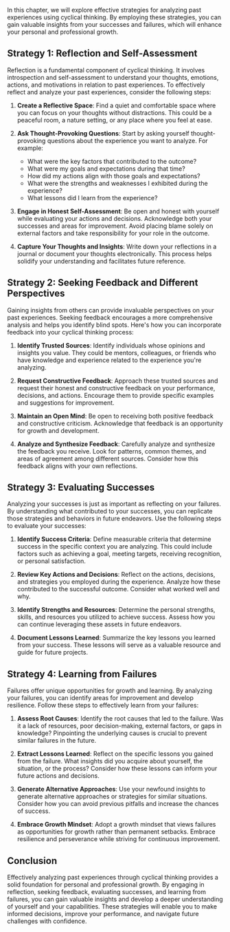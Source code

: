 
In this chapter, we will explore effective strategies for analyzing past experiences using cyclical thinking. By employing these strategies, you can gain valuable insights from your successes and failures, which will enhance your personal and professional growth.

Strategy 1: Reflection and Self-Assessment
------------------------------------------

Reflection is a fundamental component of cyclical thinking. It involves introspection and self-assessment to understand your thoughts, emotions, actions, and motivations in relation to past experiences. To effectively reflect and analyze your past experiences, consider the following steps:

1. **Create a Reflective Space**: Find a quiet and comfortable space where you can focus on your thoughts without distractions. This could be a peaceful room, a nature setting, or any place where you feel at ease.

2. **Ask Thought-Provoking Questions**: Start by asking yourself thought-provoking questions about the experience you want to analyze. For example:

   * What were the key factors that contributed to the outcome?
   * What were my goals and expectations during that time?
   * How did my actions align with those goals and expectations?
   * What were the strengths and weaknesses I exhibited during the experience?
   * What lessons did I learn from the experience?
3. **Engage in Honest Self-Assessment**: Be open and honest with yourself while evaluating your actions and decisions. Acknowledge both your successes and areas for improvement. Avoid placing blame solely on external factors and take responsibility for your role in the outcome.

4. **Capture Your Thoughts and Insights**: Write down your reflections in a journal or document your thoughts electronically. This process helps solidify your understanding and facilitates future reference.

Strategy 2: Seeking Feedback and Different Perspectives
-------------------------------------------------------

Gaining insights from others can provide invaluable perspectives on your past experiences. Seeking feedback encourages a more comprehensive analysis and helps you identify blind spots. Here's how you can incorporate feedback into your cyclical thinking process:

1. **Identify Trusted Sources**: Identify individuals whose opinions and insights you value. They could be mentors, colleagues, or friends who have knowledge and experience related to the experience you're analyzing.

2. **Request Constructive Feedback**: Approach these trusted sources and request their honest and constructive feedback on your performance, decisions, and actions. Encourage them to provide specific examples and suggestions for improvement.

3. **Maintain an Open Mind**: Be open to receiving both positive feedback and constructive criticism. Acknowledge that feedback is an opportunity for growth and development.

4. **Analyze and Synthesize Feedback**: Carefully analyze and synthesize the feedback you receive. Look for patterns, common themes, and areas of agreement among different sources. Consider how this feedback aligns with your own reflections.

Strategy 3: Evaluating Successes
--------------------------------

Analyzing your successes is just as important as reflecting on your failures. By understanding what contributed to your successes, you can replicate those strategies and behaviors in future endeavors. Use the following steps to evaluate your successes:

1. **Identify Success Criteria**: Define measurable criteria that determine success in the specific context you are analyzing. This could include factors such as achieving a goal, meeting targets, receiving recognition, or personal satisfaction.

2. **Review Key Actions and Decisions**: Reflect on the actions, decisions, and strategies you employed during the experience. Analyze how these contributed to the successful outcome. Consider what worked well and why.

3. **Identify Strengths and Resources**: Determine the personal strengths, skills, and resources you utilized to achieve success. Assess how you can continue leveraging these assets in future endeavors.

4. **Document Lessons Learned**: Summarize the key lessons you learned from your success. These lessons will serve as a valuable resource and guide for future projects.

Strategy 4: Learning from Failures
----------------------------------

Failures offer unique opportunities for growth and learning. By analyzing your failures, you can identify areas for improvement and develop resilience. Follow these steps to effectively learn from your failures:

1. **Assess Root Causes**: Identify the root causes that led to the failure. Was it a lack of resources, poor decision-making, external factors, or gaps in knowledge? Pinpointing the underlying causes is crucial to prevent similar failures in the future.

2. **Extract Lessons Learned**: Reflect on the specific lessons you gained from the failure. What insights did you acquire about yourself, the situation, or the process? Consider how these lessons can inform your future actions and decisions.

3. **Generate Alternative Approaches**: Use your newfound insights to generate alternative approaches or strategies for similar situations. Consider how you can avoid previous pitfalls and increase the chances of success.

4. **Embrace Growth Mindset**: Adopt a growth mindset that views failures as opportunities for growth rather than permanent setbacks. Embrace resilience and perseverance while striving for continuous improvement.

Conclusion
----------

Effectively analyzing past experiences through cyclical thinking provides a solid foundation for personal and professional growth. By engaging in reflection, seeking feedback, evaluating successes, and learning from failures, you can gain valuable insights and develop a deeper understanding of yourself and your capabilities. These strategies will enable you to make informed decisions, improve your performance, and navigate future challenges with confidence.
